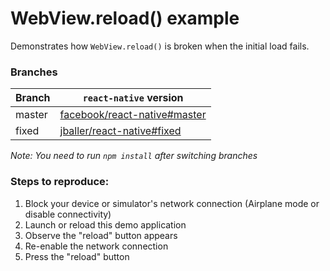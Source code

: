 # WebView.reload() example
Demonstrates how `WebView.reload()` is broken when the initial load fails.

### Branches

| Branch | `react-native` version |
|---|---|
| master | [facebook/react-native#master](https://github.com/facebook/react-native/tree/master) |
| fixed | [jballer/react-native#fixed](https://github.com/facebook/react-native/compare/master...jballer:fixWebView) |

*Note: You need to run `npm install` after switching branches*

### Steps to reproduce:

1. Block your device or simulator's network connection (Airplane mode or disable connectivity)
1. Launch or reload this demo application
1. Observe the "reload" button appears
1. Re-enable the network connection
1. Press the "reload" button